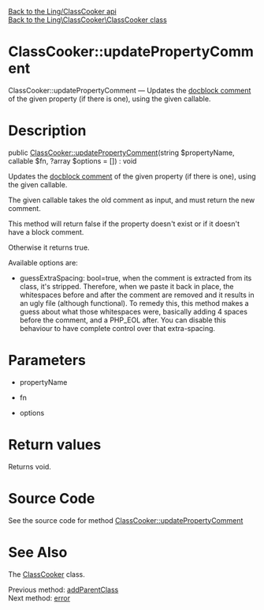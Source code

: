 [Back to the Ling/ClassCooker api](https://github.com/lingtalfi/ClassCooker/blob/master/doc/api/Ling/ClassCooker.md)<br>
[Back to the Ling\ClassCooker\ClassCooker class](https://github.com/lingtalfi/ClassCooker/blob/master/doc/api/Ling/ClassCooker/ClassCooker.md)


ClassCooker::updatePropertyComment
================



ClassCooker::updatePropertyComment — Updates the [docblock comment](https://github.com/lingtalfi/TheBar/blob/master/discussions/docblock-comment.md) of the given property (if there is one), using the given callable.




Description
================


public [ClassCooker::updatePropertyComment](https://github.com/lingtalfi/ClassCooker/blob/master/doc/api/Ling/ClassCooker/ClassCooker/updatePropertyComment.md)(string $propertyName, callable $fn, ?array $options = []) : void




Updates the [docblock comment](https://github.com/lingtalfi/TheBar/blob/master/discussions/docblock-comment.md) of the given property (if there is one), using the given callable.

The given callable takes the old comment as input, and must return the new comment.

This method will return false if the property doesn't exist or if it doesn't have a block comment.

Otherwise it returns true.


Available options are:
- guessExtraSpacing: bool=true, when the comment is extracted from its class, it's stripped.
     Therefore, when we paste it back in place, the whitespaces before and after the comment are removed and
     it results in an ugly file (although functional).
     To remedy this, this method makes a guess about what those whitespaces were, basically adding
     4 spaces before the comment, and a PHP_EOL after.
     You can disable this behaviour to have complete control over that extra-spacing.




Parameters
================


- propertyName

    

- fn

    

- options

    


Return values
================

Returns void.








Source Code
===========
See the source code for method [ClassCooker::updatePropertyComment](https://github.com/lingtalfi/ClassCooker/blob/master/ClassCooker.php#L933-L961)


See Also
================

The [ClassCooker](https://github.com/lingtalfi/ClassCooker/blob/master/doc/api/Ling/ClassCooker/ClassCooker.md) class.

Previous method: [addParentClass](https://github.com/lingtalfi/ClassCooker/blob/master/doc/api/Ling/ClassCooker/ClassCooker/addParentClass.md)<br>Next method: [error](https://github.com/lingtalfi/ClassCooker/blob/master/doc/api/Ling/ClassCooker/ClassCooker/error.md)<br>

